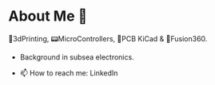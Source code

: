 # About Me 👋

🔬3dPrinting, 📟MicroControllers, 📒PCB KiCad & 🔧Fusion360.
- Background in subsea electronics.
  
- 📫 How to reach me: LinkedIn


